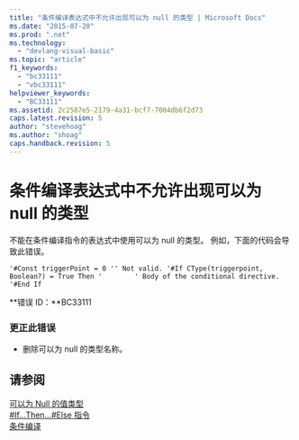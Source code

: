```yaml
---
title: "条件编译表达式中不允许出现可以为 null 的类型 | Microsoft Docs"
ms.date: "2015-07-20"
ms.prod: ".net"
ms.technology: 
  - "devlang-visual-basic"
ms.topic: "article"
f1_keywords: 
  - "bc33111"
  - "vbc33111"
helpviewer_keywords: 
  - "BC33111"
ms.assetid: 2c2587e5-2179-4a31-bcf7-7004db6f2d73
caps.latest.revision: 5
author: "stevehoag"
ms.author: "shoag"
caps.handback.revision: 5
---
```

# 条件编译表达式中不允许出现可以为 null 的类型
不能在条件编译指令的表达式中使用可以为 null 的类型。 例如，下面的代码会导致此错误。  
  
```vb#  
'#Const triggerPoint = 0 '' Not valid. '#If CType(triggerpoint, Boolean?) = True Then '        ' Body of the conditional directive. '#End If  
```  
  
 **错误 ID：**BC33111  
  
### 更正此错误  
  
-   删除可以为 null 的类型名称。  
  
## 请参阅  
 [可以为 Null 的值类型](../../visual-basic/programming-guide/language-features/data-types/nullable-value-types.md)   
 [\#If...Then...\#Else 指令](../../visual-basic/language-reference/directives/if-then-else-directives.md)   
 [条件编译](../../visual-basic/programming-guide/program-structure/conditional-compilation.md)